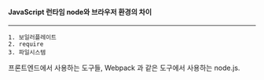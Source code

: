 #### JavaScript 런타임 node와 브라우저 환경의 차이

---

```
1. 보일러플레이트
2. require
3. 파일시스템
```

프론트엔드에서 사용하는 도구들, Webpack 과 같은 도구에서 사용하는 node.js.
